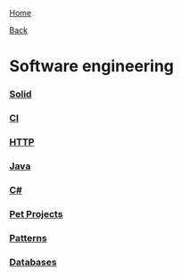 [Home](/)

[Back](../index.md)

# Software engineering

### [Solid](solid.md)

### [CI](ci-cd/ci-cd.md)

### [HTTP](network/index.md)

### [Java](java/index.md)

### [C#](csharp/index.md)

### [Pet Projects](pet-projects/index.md)

### [Patterns](patterns/index.md)

### [Databases](./databases/transactSQL.md)
